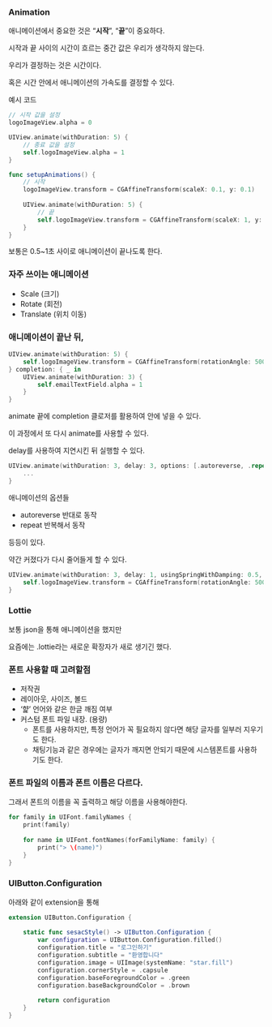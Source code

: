 ### Animation

애니메이션에서 중요한 것은 “**시작**”,  “**끝**”이 중요하다.

시작과 끝 사이의 시간이 흐르는 중간 값은 우리가 생각하지 않는다.

우리가 결정하는 것은 시간이다.

혹은 시간 안에서 애니메이션의 가속도를 결정할 수 있다.

예시 코드

```swift
// 시작 값을 설정
logoImageView.alpha = 0

UIView.animate(withDuration: 5) {
    // 종료 값을 설정
    self.logoImageView.alpha = 1
}
```

```swift
func setupAnimations() {
    // 시작
    logoImageView.transform = CGAffineTransform(scaleX: 0.1, y: 0.1)
    
    UIView.animate(withDuration: 5) {
        // 끝
        self.logoImageView.transform = CGAffineTransform(scaleX: 1, y: 1)
    }
}
```

보통은 0.5~1초 사이로 애니메이션이 끝나도록 한다.

### 자주 쓰이는 애니메이션

- Scale (크기)
- Rotate (회전)
- Translate (위치 이동)

### 애니메이션이 끝난 뒤,

```swift
UIView.animate(withDuration: 5) {
    self.logoImageView.transform = CGAffineTransform(rotationAngle: 500)
} completion: { _ in
    UIView.animate(withDuration: 3) {
        self.emailTextField.alpha = 1
    }
}
```

animate 끝에 completion 클로저를 활용하여 안에 넣을 수 있다.

이 과정에서 또 다시 animate를 사용할 수 있다.

delay를 사용하여 지연시킨 뒤 실행할 수 있다.

```swift
UIView.animate(withDuration: 3, delay: 3, options: [.autoreverse, .repeat]) {
    ...
}
```

애니메이션의 옵션들

- autoreverse 반대로 동작
- repeat 반복해서 동작

등등이 있다.

약간 커졌다가 다시 줄어들게 할 수 있다.

```swift
UIView.animate(withDuration: 3, delay: 1, usingSpringWithDamping: 0.5, initialSpringVelocity: 0.5) {
    self.logoImageView.transform = CGAffineTransform(rotationAngle: 500)
}
```

### Lottie

보통 json을 통해 애니메이션을 했지만

요즘에는 .lottie라는 새로운 확장자가 새로 생기긴 했다.

### 폰트 사용할 때 고려할점

- 저작권
- 레이아웃, 사이즈, 볼드
- ‘햝’ 언어와 같은 한글 깨짐 여부
- 커스텀 폰트 파일 내장. (용량)
    - 폰트를 사용하지만, 특정 언어가 꼭 필요하지 않다면 해당 글자를 일부러 지우기도 한다.
    - 채팅기능과 같은 경우에는 글자가 깨지면 안되기 때문에 시스템폰트를 사용하기도 한다.

### 폰트 파일의 이름과 폰트 이름은 다르다.

그래서 폰트의 이름을 꼭 출력하고 해당 이름을 사용해야한다.

```swift
for family in UIFont.familyNames {
    print(family)
    
    for name in UIFont.fontNames(forFamilyName: family) {
        print("> \(name)")
    }
}
```

### UIButton.Configuration

아래와 같이 extension을 통해

```swift
extension UIButton.Configuration {
    
    static func sesacStyle() -> UIButton.Configuration {
        var configuration = UIButton.Configuration.filled()
        configuration.title = "로그인하기"
        configuration.subtitle = "환영합니다"
        configuration.image = UIImage(systemName: "star.fill")
        configuration.cornerStyle = .capsule
        configuration.baseForegroundColor = .green
        configuration.baseBackgroundColor = .brown
        
        return configuration
    }
}
```
